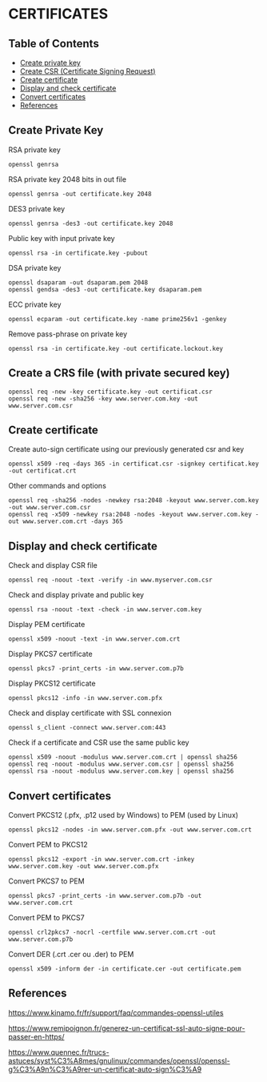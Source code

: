 # CERTIFICATES
## Table of Contents
  - [Create private key](#create-private-key)
  - [Create CSR (Certificate Signing Request)](#create-a-crs-file-with-private-secured-key)
  - [Create certificate](#create-certificate)
  - [Display and check certificate](#display-and-check-certificate)
  - [Convert certificates](#convert-certificates)
  - [References](#references)
## Create Private Key

RSA private key
```commandline
openssl genrsa
```
RSA private key 2048 bits in out file
```commandline
openssl genrsa -out certificate.key 2048
```
DES3 private key
```commandline
openssl genrsa -des3 -out certificate.key 2048
```
Public key with input private key
```commandline
openssl rsa -in certificate.key -pubout
```
DSA private key
```commandline
openssl dsaparam -out dsaparam.pem 2048
openssl gendsa -des3 -out certificate.key dsaparam.pem
```
ECC private key
```commandline
openssl ecparam -out certificate.key -name prime256v1 -genkey
```
Remove pass-phrase on private key
```commandline
openssl rsa -in certificate.key -out certificate.lockout.key
```
## Create a CRS file (with private secured key)
```commandline
openssl req -new -key certificate.key -out certificat.csr
openssl req -new -sha256 -key www.server.com.key -out www.server.com.csr
```
## Create certificate
Create auto-sign certificate using our previously generated csr and key
```commandline
openssl x509 -req -days 365 -in certificat.csr -signkey certificat.key -out certificat.crt
```
Other commands and options
```commandline
openssl req -sha256 -nodes -newkey rsa:2048 -keyout www.server.com.key -out www.server.com.csr
openssl req -x509 -newkey rsa:2048 -nodes -keyout www.server.com.key -out www.server.com.crt -days 365
```
## Display and check certificate
Check and display CSR file
```commandline
openssl req -noout -text -verify -in www.myserver.com.csr
```
Check and display private and public key
```commandline
openssl rsa -noout -text -check -in www.server.com.key
```
Display PEM certificate
```commandline
openssl x509 -noout -text -in www.server.com.crt
```
Display PKCS7 certificate
```commandline
openssl pkcs7 -print_certs -in www.server.com.p7b
```
Display PKCS12 certificate
```commandline
openssl pkcs12 -info -in www.server.com.pfx
```
Check and display certificate with SSL connexion
```commandline
openssl s_client -connect www.server.com:443
```
Check if a certificate and CSR use the same public key
```commandline
openssl x509 -noout -modulus www.server.com.crt | openssl sha256
openssl req -noout -modulus www.server.com.csr | openssl sha256
openssl rsa -noout -modulus www.server.com.key | openssl sha256
```
## Convert certificates
Convert PKCS12 (.pfx, .p12 used by Windows) to PEM (used by Linux)
```commandline
openssl pkcs12 -nodes -in www.server.com.pfx -out www.server.com.crt
```
Convert PEM to PKCS12
```commandline
openssl pkcs12 -export -in www.server.com.crt -inkey www.server.com.key -out www.server.com.pfx
```
Convert PKCS7 to PEM
```commandline
openssl pkcs7 -print_certs -in www.server.com.p7b -out www.server.com.crt
```
Convert PEM to PKCS7
```commandline
openssl crl2pkcs7 -nocrl -certfile www.server.com.crt -out www.server.com.p7b
```
Convert DER (.crt .cer ou .der) to PEM
```commandline
openssl x509 -inform der -in certificate.cer -out certificate.pem
```

## References
https://www.kinamo.fr/fr/support/faq/commandes-openssl-utiles

https://www.remipoignon.fr/generez-un-certificat-ssl-auto-signe-pour-passer-en-https/

https://www.quennec.fr/trucs-astuces/syst%C3%A8mes/gnulinux/commandes/openssl/openssl-g%C3%A9n%C3%A9rer-un-certificat-auto-sign%C3%A9
